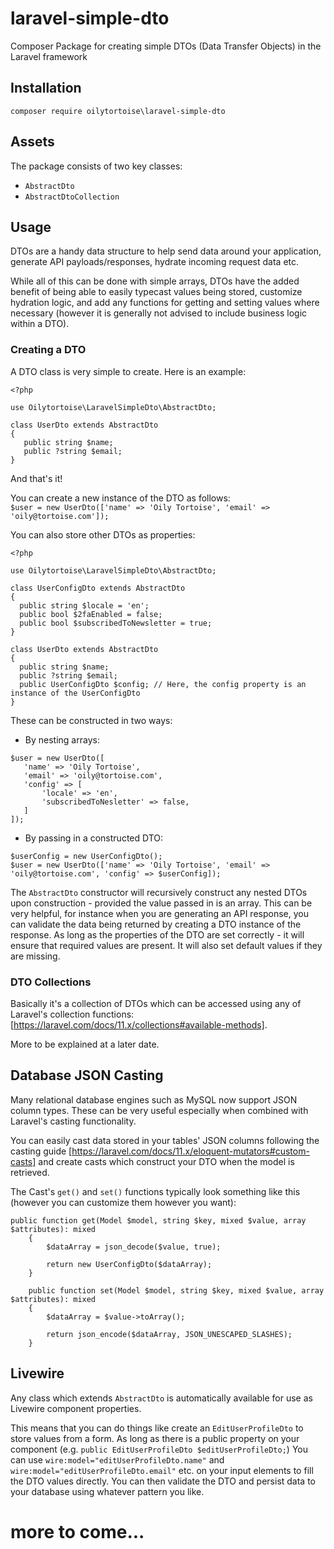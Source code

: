 # laravel-simple-dto
Composer Package for creating simple DTOs (Data Transfer Objects) in the Laravel framework
  
  

## Installation
`composer require oilytortoise\laravel-simple-dto`
  
  

## Assets
The package consists of two key classes:
 - `AbstractDto`
 - `AbstractDtoCollection`
  
  
 ## Usage
 DTOs are a handy data structure to help send data around your application, generate API payloads/responses, hydrate incoming request data etc.

 While all of this can be done with simple arrays, DTOs have the added benefit of being able to easily typecast values being stored, customize hydration logic, and add any functions for getting and setting values where necessary (however it is generally not advised to include business logic within a DTO).
  
  

### Creating a DTO
 A DTO class is very simple to create. Here is an example:

 ```
<?php

use Oilytortoise\LaravelSimpleDto\AbstractDto;

class UserDto extends AbstractDto
{
    public string $name;
    public ?string $email;
}
 ```

 And that's it!

 You can create a new instance of the DTO as follows:  
 `$user = new UserDto(['name' => 'Oily Tortoise', 'email' => 'oily@tortoise.com']);`

 You can also store other DTOs as properties:
  ```
<?php

use Oilytortoise\LaravelSimpleDto\AbstractDto;

class UserConfigDto extends AbstractDto
{
    public string $locale = 'en';
    public bool $2faEnabled = false;
    public bool $subscribedToNewsletter = true;
}

class UserDto extends AbstractDto
{
    public string $name;
    public ?string $email;
    public UserConfigDto $config; // Here, the config property is an instance of the UserConfigDto
}
 ```

 These can be constructed in two ways:
 - By nesting arrays:
 ```
 $user = new UserDto([
    'name' => 'Oily Tortoise',
    'email' => 'oily@tortoise.com',
    'config' => [
        'locale' => 'en',
        'subscribedToNesletter' => false,
    ]
 ]);
 ```

 - By passing in a constructed DTO:
 ```
 $userConfig = new UserConfigDto();
 $user = new UserDto(['name' => 'Oily Tortoise', 'email' => 'oily@tortoise.com', 'config' => $userConfig]);
 ```

 The `AbstractDto` constructor will recursively construct any nested DTOs upon construction - provided the value passed in is an array.
 This can be very helpful, for instance when you are generating an API response, you can validate the data being returned by creating a DTO instance of the response. As long as the properties of the DTO are set correctly - it will ensure that required values are present. It will also set default values if they are missing.
  

 ### DTO Collections
 Basically it's a collection of DTOs which can be accessed using any of Laravel's collection functions: [https://laravel.com/docs/11.x/collections#available-methods].

 More to be explained at a later date.
  
  

## Database JSON Casting
Many relational database engines such as MySQL now support JSON column types. These can be very useful especially when combined with Laravel's casting functionality.

You can easily cast data stored in your tables' JSON columns following the casting guide [https://laravel.com/docs/11.x/eloquent-mutators#custom-casts] and create casts which construct your DTO when the model is retrieved.

The Cast's `get()` and `set()` functions typically look something like this (however you can customize them however you want):
```
public function get(Model $model, string $key, mixed $value, array $attributes): mixed
    {
        $dataArray = json_decode($value, true);

        return new UserConfigDto($dataArray);
    }

    public function set(Model $model, string $key, mixed $value, array $attributes): mixed
    {
        $dataArray = $value->toArray();

        return json_encode($dataArray, JSON_UNESCAPED_SLASHES);
    }
```
  
  

 ## Livewire
 Any class which extends `AbstractDto` is automatically available for use as Livewire component properties.

 This means that you can do things like create an `EditUserProfileDto` to store values from a form. As long as there is a public property on your component (e.g. `public EditUserProfileDto $editUserProfileDto;`) You can use `wire:model="editUserProfileDto.name"` and `wire:model="editUserProfileDto.email"` etc. on your input elements to fill the DTO values directly. You can then validate the DTO and persist data to your database using whatever pattern you like.
  
  
  
 # more to come...